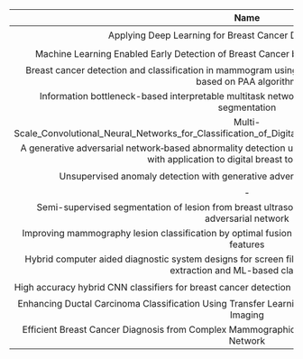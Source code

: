|Name|doi|Assign|
|:--:|:--:|:--:|
|Applying Deep Learning for Breast Cancer Detection in Radiology|https://doi.org/10.3390/curroncol29110690|⭐|
|Machine Learning Enabled Early Detection of Breast Cancer by Structural Analysis of Mammograms|http://dx.doi.org/10.32604/cmc.2021.013774|⭐|
|Breast cancer detection and classification in mammogram using a three-stage deep learning framework based on PAA algorithm|https://doi.org/10.1016/j.artmed.2022.102419|⭐|
|Information bottleneck-based interpretable multitask network for breast cancer classification and segmentation|https://doi.org/10.1016/j.media.2022.102687|⭐|
|Multi-Scale_Convolutional_Neural_Networks_for_Classification_of_Digital_Mammograms_With_Breast_Calcifications | https://doi.org/10.1109/ACCESS.2021.3104627|⭐|
|A generative adversarial network‑based abnormality detection using only normal images for model training with application to digital breast tomosynthesis|https://doi.org/10.1038/s41598-021-89626-1|⭐|
|Unsupervised anomaly detection with generative adversarial networks in mammography|https://doi.org/10.1038/s41598-023-29521-z|⭐|
|-|-|-|
|Semi-supervised segmentation of lesion from breast ultrasound images with attentional generative adversarial network|https://doi.org/10.1016/j.cmpb.2019.105275|⭐|
|Improving mammography lesion classification by optimal fusion of handcrafted and deep transfer learning features|https://doi.org/10.1088/1361-6560/ac5297|⭐|
|Hybrid computer aided diagnostic system designs for screen film mammograms using DL-based feature extraction and ML-based classifiers|https://doi.org/10.1111/exsy.13309|⭐|
|High accuracy hybrid CNN classifiers for breast cancer detection using mammogram and ultrasound datasets|https://doi.org/10.1016/j.bspc.2022.104292|⭐|
|Enhancing Ductal Carcinoma Classification Using Transfer Learning with 3D U-Net Models in Breast Cancer Imaging|https://doi.org/10.3390/app13074255|⭐|
|Efficient Breast Cancer Diagnosis from Complex Mammographic Images Using Deep Convolutional Neural Network|https://doi.org/10.1155/2023/7717712|⭐|
